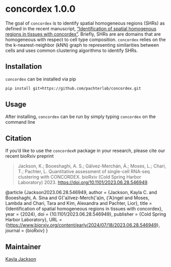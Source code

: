 # concordex 1.0.0

The goal of `concordex` is to identify spatial homogeneous regions (SHRs) as defined in the recent manuscript, [“Identification of spatial homogenous regions in tissues with concordex”](https://doi.org/10.1101/2023.06.28.546949). Briefly, SHRs are are domains that are homogeneous with respect to cell type composition. `concordex` relies on the the k-nearest-neighbor (kNN) graph to representing similarities between cells and uses common clustering algorithms to identify SHRs.

## Installation

`concordex` can be installed via pip
```bash
pip install git+https://github.com/pachterlab/concordex.git
```

## Usage

After installing, `concordex` can be run by simply typing `concordex` on the command line

## Citation

If you’d like to use the `concordexR` package in your research, please
cite our recent bioRxiv preprint

> Jackson, K.; Booeshaghi, A. S.; Gálvez-Merchán, Á.; Moses, L.; Chari,
> T.; Pachter, L. Quantitative assessment of single-cell RNA-seq
> clustering with CONCORDEX. bioRxiv (Cold Spring Harbor Laboratory)
> 2023. <https://doi.org/10.1101/2023.06.28.546949>.


@article {Jackson2023.06.28.546949, 
author = {Jackson, Kayla C. and Booeshaghi, A. Sina and G{'a}lvez-Merch{'a}n, {'A}ngel and Moses, Lambda and Chari, Tara  and Kim, Alexandra and Pachter, Lior}, 
title = {Identification of spatial homogeneous regions in tissues with concordex}, 
year = {2024}, 
doi = {10.1101/2023.06.28.546949}, 
publisher = {Cold Spring Harbor Laboratory}, 
URL = {<https://www.biorxiv.org/content/early/2024/07/18/2023.06.28.546949>},
journal = {bioRxiv} 
}

## Maintainer

[Kayla Jackson](https://github.com/kayla-jackson)
